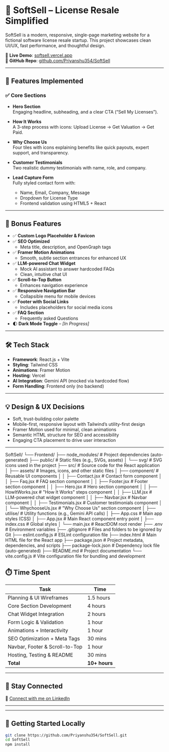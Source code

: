 # 🚀 SoftSell – License Resale Simplified

SoftSell is a modern, responsive, single-page marketing website for a fictional software license resale startup. This project showcases clean UI/UX, fast performance, and thoughtful design.

🔗 **Live Demo**: [softsell.vercel.app](https://soft-sell-xi.vercel.app/)  
📂 **GitHub Repo**: [github.com/Priyanshu354/SoftSell](https://github.com/Priyanshu354/SoftSell)

---

## 🌟 Features Implemented

### ✅ Core Sections
- **Hero Section**  
  Engaging headline, subheading, and a clear CTA (“Sell My Licenses”).
  
- **How It Works**  
  A 3-step process with icons: Upload License → Get Valuation → Get Paid.

- **Why Choose Us**  
  Four tiles with icons explaining benefits like quick payouts, expert support, and transparency.

- **Customer Testimonials**  
  Two realistic dummy testimonials with name, role, and company.

- **Lead Capture Form**  
  Fully styled contact form with:
  - Name, Email, Company, Message
  - Dropdown for License Type
  - Frontend validation using HTML5 + React

---

## 🎁 Bonus Features

- ✅ **Custom Logo Placeholder & Favicon**
- ✅ **SEO Optimized**
  - Meta title, description, and OpenGraph tags
- ✅ **Framer Motion Animations**
  - Smooth, subtle section entrances for enhanced UX
- ✅ **LLM-powered Chat Widget**
  - Mock AI assistant to answer hardcoded FAQs
  - Clean, intuitive chat UI
- ✅ **Scroll-to-Top Button**
  - Enhances navigation experience
- ✅ **Responsive Navigation Bar**
  - Collapsible menu for mobile devices
- ✅ **Footer with Social Links**
  - Includes placeholders for social media icons
- ✅ **FAQ Section**
  - Frequently asked Questions
- 🌓 **Dark Mode Toggle** – *[In Progress]*

---

## 🛠 Tech Stack

- **Framework**: React.js + Vite
- **Styling**: Tailwind CSS
- **Animations**: Framer Motion
- **Hosting**: Vercel
- **AI Integration**: Gemini API (mocked via hardcoded flow)
- **Form Handling**: Frontend only (no backend)

---

## 💡 Design & UX Decisions

- Soft, trust-building color palette
- Mobile-first, responsive layout with Tailwind’s utility-first design
- Framer Motion used for minimal, clean animations
- Semantic HTML structure for SEO and accessibility
- Engaging CTA placement to drive user interaction

---

SoftSell/
└── Frontend/
├── node_modules/ # Project dependencies (auto-generated)
├── public/ # Static files (e.g., SVGs, assets)
│ └── svg/ # SVG icons used in the project
├── src/ # Source code for the React application
│ ├── assets/ # Images, icons, and other static files
│ ├── component/ # Reusable UI components
│ │ ├── Contact.jsx # Contact form component
│ │ ├── Faq.jsx # FAQ section component
│ │ ├── Footer.jsx # Footer section component
│ │ ├── Hero.jsx # Hero section component
│ │ ├── HowItWorks.jsx # "How It Works" steps component
│ │ ├── LLM.jsx # LLM-powered chat widget component
│ │ ├── Navbar.jsx # Navbar component
│ │ ├── Testimonials.jsx # Customer testimonials component
│ │ └── WhychooseUs.jsx # "Why Choose Us" section component
│ ├── utilise/ # Utility functions (e.g., Gemini API calls)
│ ├── App.css # Main app styles (CSS)
│ ├── App.jsx # Main React component entry point
│ ├── index.css # Global styles
│ └── main.jsx # ReactDOM root render
├── .env # Environment variables
├── .gitignore # Files and folders to be ignored by Git
├── eslint.config.js # ESLint configuration file
├── index.html # Main HTML file for the React app
├── package.json # Project metadata, dependencies, and scripts
├── package-lock.json # Dependency lock file (auto-generated)
├── README.md # Project documentation
└── vite.config.js # Vite configuration file for bundling and development

## ⏱️ Time Spent

| Task                             | Time         |
|----------------------------------|--------------|
| Planning & UI Wireframes         | 1.5 hours    |
| Core Section Development         | 4 hours      |
| Chat Widget Integration          | 2 hours    |
| Form Logic & Validation          | 1 hour       |
| Animations + Interactivity       | 1 hour       |
| SEO Optimization + Meta Tags     | 30 mins      |
| Navbar, Footer & Scroll-to-Top   | 1 hour       |
| Hosting, Testing & README        | 30 mins      |
| **Total**                        | **10+ hours**|

---

## 👋 Stay Connected
🔗 [Connect with me on LinkedIn](https://www.linkedin.com/in/priyanshuraj354/)

---



---

## 🚀 Getting Started Locally

```bash
git clone https://github.com/Priyanshu354/SoftSell.git
cd SoftSell
npm install

